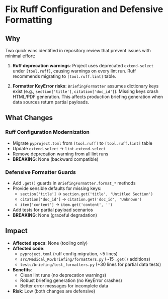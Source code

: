 # Fix Ruff Configuration and Defensive Formatting

## Why

Two quick wins identified in repository review that prevent issues with minimal effort:

1. **Ruff deprecation warnings**: Project uses deprecated `extend-select` under `[tool.ruff]`, causing warnings on every lint run. Ruff recommends migrating to `[tool.ruff.lint]` table.

2. **Formatter KeyError risks**: `BriefingFormatter` assumes dictionary keys exist (e.g., `section['title']`, `citation['doc_id']`). Missing keys crash HTML/PDF generation. This affects production briefing generation when data sources return partial payloads.

## What Changes

### Ruff Configuration Modernization

- Migrate `pyproject.toml` from `[tool.ruff]` to `[tool.ruff.lint]` table
- Update `extend-select` → `lint.extend-select`
- Remove deprecation warning from all lint runs
- **BREAKING**: None (backward compatible)

### Defensive Formatter Guards

- Add `.get()` guards in `BriefingFormatter.format_*` methods
- Provide sensible defaults for missing keys:
  - `section['title']` → `section.get('title', 'Untitled Section')`
  - `citation['doc_id']` → `citation.get('doc_id', 'Unknown')`
  - `item['content']` → `item.get('content', '')`
- Add tests for partial payload scenarios
- **BREAKING**: None (graceful degradation)

## Impact

- **Affected specs**: None (tooling only)
- **Affected code**:
  - `pyproject.toml` (ruff config migration, ~5 lines)
  - `src/Medical_KG/briefing/formatters.py` (~15 `.get()` additions)
  - `tests/briefing/test_formatters.py` (+30 lines for partial data tests)
- **Benefits**:
  - Clean lint runs (no deprecation warnings)
  - Robust briefing generation (no KeyError crashes)
  - Better error messages for incomplete data
- **Risk**: Low (both changes are defensive)
